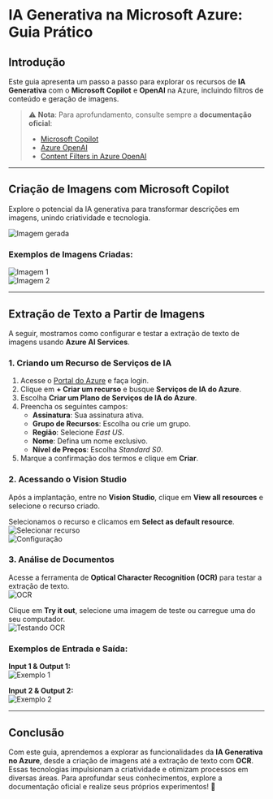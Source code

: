 # IA Generativa na Microsoft Azure: Guia Prático

## Introdução

Este guia apresenta um passo a passo para explorar os recursos de **IA Generativa** com o **Microsoft Copilot** e **OpenAI** na Azure, incluindo filtros de conteúdo e geração de imagens.  

> ⚠ **Nota**: Para aprofundamento, consulte sempre a **documentação oficial**:  
> - [Microsoft Copilot](https://learn.microsoft.com/)  
> - [Azure OpenAI](https://learn.microsoft.com/en-us/azure/cognitive-services/openai/)  
> - [Content Filters in Azure OpenAI](https://learn.microsoft.com/en-us/azure/cognitive-services/openai/filters/)  

---

## Criação de Imagens com Microsoft Copilot

Explore o potencial da IA generativa para transformar descrições em imagens, unindo criatividade e tecnologia.  

![Imagem gerada](https://github.com/ItaloRochaj/ia-generativa-decolatech/blob/main/inputs/assets/2025-03-12_23-17.png)  

### Exemplos de Imagens Criadas:
![Imagem 1](https://github.com/ItaloRochaj/ia-generativa-decolatech/blob/main/inputs/assets/imagem2.png)  
![Imagem 2](https://github.com/ItaloRochaj/ia-generativa-decolatech/blob/main/inputs/assets/imagem3.png)  

---

## Extração de Texto a Partir de Imagens

A seguir, mostramos como configurar e testar a extração de texto de imagens usando **Azure AI Services**.

### 1. Criando um Recurso de Serviços de IA
1. Acesse o [Portal do Azure](https://portal.azure.com) e faça login.  
2. Clique em **+ Criar um recurso** e busque **Serviços de IA do Azure**.  
3. Escolha **Criar um Plano de Serviços de IA do Azure**.  
4. Preencha os seguintes campos:  
   - **Assinatura**: Sua assinatura ativa.  
   - **Grupo de Recursos**: Escolha ou crie um grupo.  
   - **Região**: Selecione *East US*.  
   - **Nome**: Defina um nome exclusivo.  
   - **Nível de Preços**: Escolha *Standard S0*.  
5. Marque a confirmação dos termos e clique em **Criar**.  

### 2. Acessando o Vision Studio  
Após a implantação, entre no **Vision Studio**, clique em **View all resources** e selecione o recurso criado.  

Selecionamos o recurso e clicamos em **Select as default resource**.  
![Selecionar recurso](https://github.com/ItaloRochaj/ia-generativa-decolatech/blob/main/inputs/assets/imagen7.png)  
![Configuração](https://github.com/ItaloRochaj/ia-generativa-decolatech/blob/main/inputs/assets/imagen8.png)  

### 3. Análise de Documentos  

Acesse a ferramenta de **Optical Character Recognition (OCR)** para testar a extração de texto.  
![OCR](https://github.com/ItaloRochaj/ia-generativa-decolatech/blob/main/inputs/assets/imagen9.png)  

Clique em **Try it out**, selecione uma imagem de teste ou carregue uma do seu computador.  
![Testando OCR](https://github.com/ItaloRochaj/ia-generativa-decolatech/blob/main/inputs/assets/imagen10.png)  

### Exemplos de Entrada e Saída:  
**Input 1 & Output 1:**  
![Exemplo 1](https://github.com/ItaloRochaj/ia-generativa-decolatech/blob/main/inputs/assets/2025-03-12_22-53.png)  

**Input 2 & Output 2:**  
![Exemplo 2](https://github.com/ItaloRochaj/ia-generativa-decolatech/blob/main/inputs/assets/imagem11.png)  

---

## Conclusão

Com este guia, aprendemos a explorar as funcionalidades da **IA Generativa no Azure**, desde a criação de imagens até a extração de texto com **OCR**. Essas tecnologias impulsionam a criatividade e otimizam processos em diversas áreas. Para aprofundar seus conhecimentos, explore a documentação oficial e realize seus próprios experimentos! 🚀  
